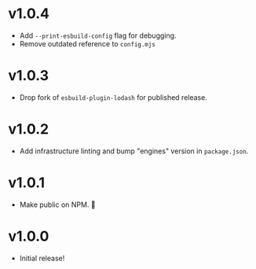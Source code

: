 # v1.0.4

- Add `--print-esbuild-config` flag for debugging.
- Remove outdated reference to `config.mjs`

# v1.0.3

- Drop fork of `esbuild-plugin-lodash` for published release.

# v1.0.2

- Add infrastructure linting and bump "engines" version in `package.json`.

# v1.0.1

- Make public on NPM. 🎉

# v1.0.0

- Initial release!
